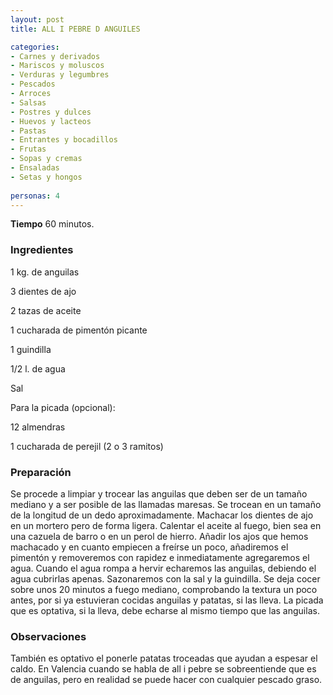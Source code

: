 ```yaml
---
layout: post
title: ALL I PEBRE D ANGUILES

categories:
- Carnes y derivados
- Mariscos y moluscos
- Verduras y legumbres
- Pescados
- Arroces
- Salsas
- Postres y dulces
- Huevos y lacteos
- Pastas
- Entrantes y bocadillos
- Frutas
- Sopas y cremas
- Ensaladas
- Setas y hongos
 
personas: 4 
---
```

<b>Tiempo</b> 60 minutos.

<h3>Ingredientes</h3>
1 kg. de anguilas

3 dientes de ajo

2 tazas de aceite

1 cucharada de pimentón picante

1 guindilla

1/2 l. de agua

Sal

Para la picada (opcional):

12 almendras

1 cucharada de perejil (2 o 3 ramitos)

<h3>Preparación</h3>
Se procede a limpiar y trocear las anguilas que deben ser de un tamaño mediano y a ser posible de las llamadas maresas. Se trocean en un tamaño de la longitud de un dedo aproximadamente. Machacar los dientes de ajo en un mortero pero de forma ligera. Calentar el aceite al fuego, bien sea en una cazuela de barro o en un perol de hierro. Añadir los ajos que hemos machacado y en cuanto empiecen a freírse un poco, añadiremos el pimentón y removeremos con rapidez e inmediatamente agregaremos el agua. Cuando el agua rompa a hervir echaremos las anguilas, debiendo el agua cubrirlas apenas. Sazonaremos con la sal y la guindilla. Se deja cocer sobre unos 20 minutos a fuego mediano, comprobando la textura un poco antes, por si ya estuvieran cocidas anguilas y patatas, si las lleva. La picada que es optativa, si la lleva, debe echarse al mismo tiempo que las anguilas.

<h3>Observaciones</h3>
También es optativo el ponerle patatas troceadas que ayudan a espesar el caldo. En Valencia cuando se habla de all i pebre se sobreentiende que es de anguilas, pero en realidad se puede hacer con cualquier pescado graso.

